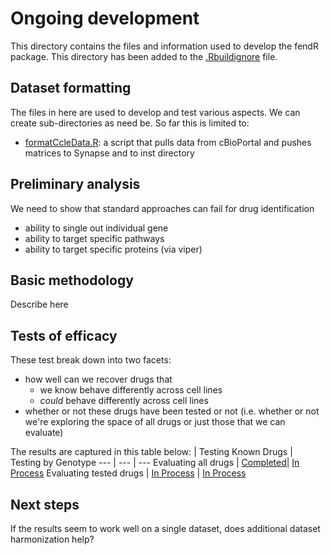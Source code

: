 # Ongoing development

This directory contains the files and information used to develop the fendR package. This directory has been added to the [.Rbuildignore](../.Rbuildignore) file.

## Dataset formatting
The files in here are used to develop and test various aspects. We can create sub-directories as need be. So far this is limited to:
* [formatCcleData.R](formatCcleData.R): a script that pulls data from cBioPortal and pushes matrices to Synapse and to inst directory

## Preliminary analysis
We need to show that standard approaches can fail for drug identification
* ability to single out individual gene
* ability to target specific pathways
* ability to target specific proteins (via viper)

## Basic methodology
Describe here

## Tests of efficacy
These test break down into two facets:
* how well can we recover drugs that
  * we know behave differently across cell lines
  * _could_ behave differently across cell lines
* whether or not these drugs have been tested or not (i.e. whether or not we're
exploring the space of all drugs or just those that we can evaluate)

The results are captured in this table below:
| Testing Known Drugs | Testing by Genotype
--- | --- | ---
Evaluating all drugs | [Completed](byDrugTestAllDrugs)| [In Process]()
Evaluating tested drugs | [In Process](byDrugOnTestedDrugs) | [In Process]()

## Next steps
If the results seem to work well on a single dataset, does additional dataset
harmonization help?

